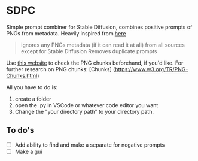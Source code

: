 # SDPC

Simple prompt combiner for Stable Diffusion, combines positive prompts of PNGs from metadata. Heavily inspired from [here](https://www.youtube.com/watch?v=92qe_wguYQI&ab_channel=SaintRadon)
> ignores any PNGs metadata (if it can read it at all) from all sources except for Stable Diffusion
> Removes duplicate prompts

Use [this website](https://www.dcode.fr/png-chunks) to check the PNG chunks beforehand, if you'd like. 
For further research on PNG chunks: [Chunks] (https://www.w3.org/TR/PNG-Chunks.html)

All you have to do is:
1. create a folder
2. open the .py in VSCode or whatever code editor you want
3. Change the "your directory path" to your directory path.

## To do's
- [ ] Add ability to find and make a separate for negative prompts
- [ ] Make a gui
